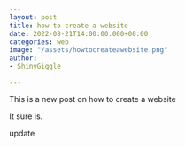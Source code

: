 ```yaml
---
layout: post
title: how to create a website
date: 2022-08-21T14:00:00.000+00:00
categories: web
image: "/assets/howtocreateawebsite.png"
author:
- ShinyGiggle

---
```

This is a new post on how to create a website

It sure is.

update